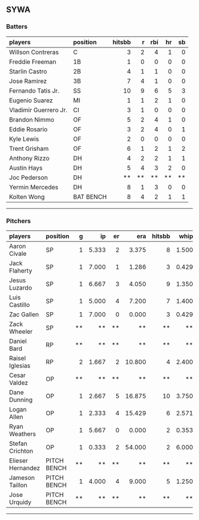 ## SYWA

### Batters

 
|players               |position  | hitsbb|  r| rbi| hr| sb| 
|:---------------------|:---------|------:|--:|---:|--:|--:| 
|Willson Contreras     |C         |      3|  2|   4|  1|  0| 
|Freddie Freeman       |1B        |      1|  0|   0|  0|  0| 
|Starlin Castro        |2B        |      4|  1|   1|  0|  0| 
|Jose Ramirez          |3B        |      7|  4|   1|  0|  0| 
|Fernando Tatis Jr.    |SS        |     10|  9|   6|  5|  3| 
|Eugenio Suarez        |MI        |      1|  1|   2|  1|  0| 
|Vladimir Guerrero Jr. |CI        |      3|  1|   0|  0|  0| 
|Brandon Nimmo         |OF        |      5|  2|   4|  1|  0| 
|Eddie Rosario         |OF        |      3|  2|   4|  0|  1| 
|Kyle Lewis            |OF        |      2|  0|   0|  0|  0| 
|Trent Grisham         |OF        |      6|  1|   2|  1|  2| 
|Anthony Rizzo         |DH        |      4|  2|   2|  1|  1| 
|Austin Hays           |DH        |      5|  4|   3|  2|  0| 
|Joc Pederson          |DH        |     **| **|  **| **| **| 
|Yermin Mercedes       |DH        |      8|  1|   3|  0|  0| 
|Kolten Wong           |BAT BENCH |      8|  4|   2|  1|  1| 


* * *

### Pitchers

 
|players           |position    |  g|    ip| er|    era| hitsbb|  whip| so|  w| sv| 
|:-----------------|:-----------|--:|-----:|--:|------:|------:|-----:|--:|--:|--:| 
|Aaron Civale      |SP          |  1| 5.333|  2|  3.375|      8| 1.500|  6|  0|  0| 
|Jack Flaherty     |SP          |  1| 7.000|  1|  1.286|      3| 0.429|  6|  1|  0| 
|Jesus Luzardo     |SP          |  1| 6.667|  3|  4.050|      9| 1.350|  8|  0|  0| 
|Luis Castillo     |SP          |  1| 5.000|  4|  7.200|      7| 1.400|  3|  0|  0| 
|Zac Gallen        |SP          |  1| 7.000|  0|  0.000|      3| 0.429|  6|  1|  0| 
|Zack Wheeler      |SP          | **|    **| **|     **|     **|    **| **| **| **| 
|Daniel Bard       |RP          | **|    **| **|     **|     **|    **| **| **| **| 
|Raisel Iglesias   |RP          |  2| 1.667|  2| 10.800|      4| 2.400|  1|  0|  1| 
|Cesar Valdez      |OP          | **|    **| **|     **|     **|    **| **| **| **| 
|Dane Dunning      |OP          |  1| 2.667|  5| 16.875|     10| 3.750|  2|  0|  0| 
|Logan Allen       |OP          |  1| 2.333|  4| 15.429|      6| 2.571|  1|  0|  0| 
|Ryan Weathers     |OP          |  1| 5.667|  0|  0.000|      2| 0.353|  6|  0|  0| 
|Stefan Crichton   |OP          |  1| 0.333|  2| 54.000|      2| 6.000|  0|  0|  0| 
|Elieser Hernandez |PITCH BENCH | **|    **| **|     **|     **|    **| **| **| **| 
|Jameson Taillon   |PITCH BENCH |  1| 4.000|  4|  9.000|      5| 1.250|  6|  0|  0| 
|Jose Urquidy      |PITCH BENCH | **|    **| **|     **|     **|    **| **| **| **| 


* * *



